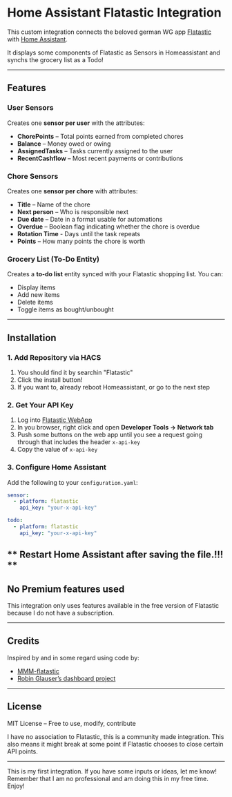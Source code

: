 
# Home Assistant Flatastic Integration

This custom integration connects the beloved german WG app [Flatastic](https://www.flatastic-app.com/) with [Home Assistant](https://www.home-assistant.io/). 

It displays some components of Flatastic as Sensors in Homeassistant and synchs the grocery list as a Todo!

---

## Features

### User Sensors

Creates one **sensor per user** with the attributes:
- **ChorePoints** – Total points earned from completed chores
- **Balance** – Money owed or owing
- **AssignedTasks** – Tasks currently assigned to the user
- **RecentCashflow** – Most recent payments or contributions

### Chore Sensors

Creates one **sensor per chore** with attributes:
- **Title** – Name of the chore
- **Next person** – Who is responsible next
- **Due date** – Date in a format usable for automations
- **Overdue** – Boolean flag indicating whether the chore is overdue
- **Rotation Time** - Days until the task repeats
- **Points** – How many points the chore is worth

### Grocery List (To-Do Entity)

Creates a **to-do list** entity synced with your Flatastic shopping list. You can:
- Display items
- Add new items
- Delete items
- Toggle items as bought/unbought

---

## Installation

### 1. Add Repository via HACS
1. You should find it by searchin "Flatastic"
2. Click the install button!
3. If you want to, already reboot Homeassistant, or go to the next step



### 2. Get Your API Key
1. Log into [Flatastic WebApp](https://www.flatastic-app.com/webapp/)
2. In you browser, right click and open **Developer Tools → Network tab**
3. Push some buttons on the web app until you see a request going through that includes the header `x-api-key`
4. Copy the value of `x-api-key`

### 3. Configure Home Assistant

Add the following to your `configuration.yaml`:

```yaml
sensor:
  - platform: flatastic
    api_key: "your-x-api-key"

todo:
  - platform: flatastic
    api_key: "your-x-api-key"
````

** Restart Home Assistant after saving the file.!!! **
---

## No Premium features used

This integration only uses features available in the free version of Flatastic because I do not have a subscription.

---

## Credits

Inspired by and in some regard using code by:

* [MMM-flatastic](https://github.com/joschi27/MMM-flatastic)
* [Robin Glauser’s dashboard project](https://www.robinglauser.ch/blog/2021/03/27/building-a-dashboard-in-a-pictureframe-for-my-flat/)

---

## License

MIT License – Free to use, modify, contribute

I have no association to Flatastic, this is a community made integration. This also means it might break at some point if Flatastic chooses to close certain API points.

---

This is my first integration. If you have some inputs or ideas, let me know! Remember that I am no professional and am doing this in my free time. Enjoy!

